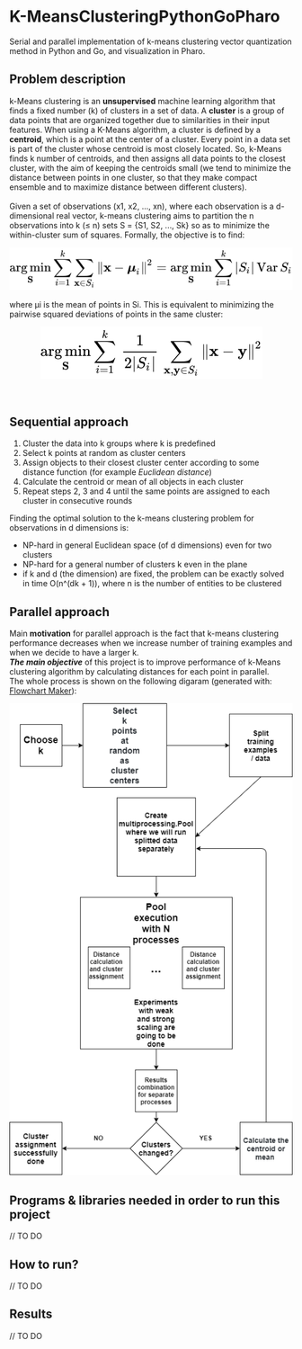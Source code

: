 # K-MeansClusteringPythonGoPharo
Serial and parallel implementation of k-means clustering vector quantization method in Python and Go, and visualization in Pharo.

## Problem description 
k-Means clustering is an <b>unsupervised</b> machine learning algorithm that finds a fixed number (k) of clusters in a set of data. A <b>cluster</b> is a group of data points that are organized together due to similarities in their input features. When using a K-Means algorithm, a cluster is defined by a <b>centroid</b>, which is a point at the center of a cluster. Every point in a data set is part of the cluster whose centroid is most closely located. So, k-Means finds k number of centroids, and then assigns all data points to the closest cluster, with the aim of keeping the centroids small (we tend to minimize the distance between points in one cluster, so that they make compact ensemble and to maximize distance between different clusters).<br><br>
Given a set of observations (x1, x2, ..., xn), where each observation is a d-dimensional real vector, k-means clustering aims to partition the n observations into k (≤ n) sets S = {S1, S2, ..., Sk} so as to minimize the within-cluster sum of squares. Formally, the objective is to find:
<p align="center">
  <img src="https://github.com/NikolaZubic/K-MeansClusteringPythonGoPharo/blob/master/utils/images/8dc15ec63e0676fc07e790f61efd89484a6b7922.svg">
</p>
where μi is the mean of points in Si. This is equivalent to minimizing the pairwise squared deviations of points in the same cluster:
<p align="center">
  <img src="https://github.com/NikolaZubic/K-MeansClusteringPythonGoPharo/blob/master/utils/images/9fb2388a00fcf4f1df3117883fccd0c4028da33d.svg">
</p>
<br>

## Sequential approach 
1. Cluster the data into k groups where k  is predefined<br>
2. Select k points at random as cluster centers<br>
3. Assign objects to their closest cluster center according to some distance function (for example <i>Euclidean distance</i>)<br>
4. Calculate the centroid or mean of all objects in each cluster<br>
5. Repeat steps 2, 3 and 4 until the same points are assigned to each cluster in consecutive rounds<br>

Finding the optimal solution to the k-means clustering problem for observations in d dimensions is:<br>
* NP-hard in general Euclidean space (of d dimensions) even for two clusters
* NP-hard for a general number of clusters k even in the plane
* if k and d (the dimension) are fixed, the problem can be exactly solved in time O(n^(dk + 1)), where n is the number of entities to be clustered

## Parallel approach 
Main <b>motivation</b> for parallel approach is the fact that k-means clustering performance decreases when we increase number of training examples and when we decide to have a larger k.<br>
<i><b>The main objective</b></i> of this project is to improve performance of k-Means clustering algorithm by calculating distances for each point in parallel.<br>
The whole process is shown on the following digaram (generated with: [Flowchart Maker](https://app.diagrams.net/)):
<p align="center">
  <img src="https://github.com/NikolaZubic/K-MeansClusteringPythonGoPharo/blob/master/utils/images/parallelApproachDigaram.png">
</p>

## Programs & libraries needed in order to run this project 
// TO DO

## How to run?
// TO DO

## Results
// TO DO
